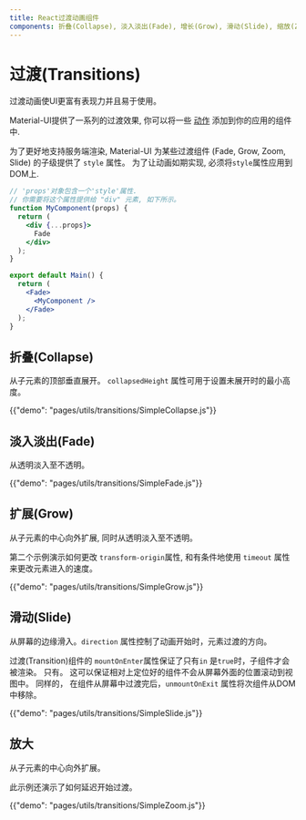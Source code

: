```yaml
---
title: React过渡动画组件
components: 折叠(Collapse), 淡入淡出(Fade), 增长(Grow), 滑动(Slide), 缩放(Zoom)
---
```


# 过渡(Transitions)

<p class="description">过渡动画使UI更富有表现力并且易于使用。</p>

Material-UI提供了一系列的过渡效果, 你可以将一些 [动作](https://material.io/design/motion/) 添加到你的应用的组件中.

为了更好地支持服务端渲染, Material-UI 为某些过渡组件 (Fade, Grow, Zoom, Slide) 的子级提供了 `style` 属性。 为了让动画如期实现, 必须将`style`属性应用到DOM上.

```jsx
// 'props'对象包含一个'style'属性.
// 你需要将这个属性提供给 "div" 元素, 如下所示。
function MyComponent(props) {
  return (
    <div {...props}>
      Fade
    </div>
  );
}

export default Main() {
  return (
    <Fade>
      <MyComponent />
    </Fade>
  );
}
```

## 折叠(Collapse)

从子元素的顶部垂直展开。 `collapsedHeight` 属性可用于设置未展开时的最小高度。

{{"demo": "pages/utils/transitions/SimpleCollapse.js"}}

## 淡入淡出(Fade)

从透明淡入至不透明。

{{"demo": "pages/utils/transitions/SimpleFade.js"}}

## 扩展(Grow)

从子元素的中心向外扩展, 同时从透明淡入至不透明。

第二个示例演示如何更改 `transform-origin`属性, 和有条件地使用 `timeout` 属性来更改元素进入的速度。

{{"demo": "pages/utils/transitions/SimpleGrow.js"}}

## 滑动(Slide)

从屏幕的边缘滑入。`direction` 属性控制了动画开始时，元素过渡的方向。

过渡(Transition)组件的 `mountOnEnter`属性保证了只有`in` 是`true`时，子组件才会被渲染。 只有。 这可以保证相对上定位好的组件不会从屏幕外面的位置滚动到视图中。 同样的， 在组件从屏幕中过渡完后，`unmountOnExit` 属性将次组件从DOM中移除。

{{"demo": "pages/utils/transitions/SimpleSlide.js"}}

## 放大

从子元素的中心向外扩展。

此示例还演示了如何延迟开始过渡。

{{"demo": "pages/utils/transitions/SimpleZoom.js"}}